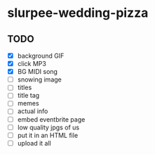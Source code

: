 # slurpee-wedding-pizza

## TODO

- [x] background GIF
- [x] click MP3
- [x] BG MIDI song
- [ ] snowing image
- [ ] titles
- [ ] title tag
- [ ] memes
- [ ] actual info
- [ ] embed eventbrite page
- [ ] low quality jpgs of us
- [ ] put it in an HTML file
- [ ] upload it all
